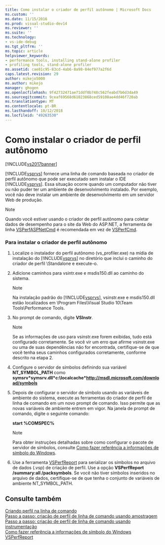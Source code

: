 ```yaml
---
title: Como instalar o criador de perfil autônomo | Microsoft Docs
ms.custom: ''
ms.date: 11/15/2016
ms.prod: visual-studio-dev14
ms.reviewer: ''
ms.suite: ''
ms.technology:
- vs-ide-debug
ms.tgt_pltfrm: ''
ms.topic: article
helpviewer_keywords:
- performance tools, installing stand-alone profiler
- profiling tools, stand-alone profiler
ms.assetid: cae81c95-83cd-4ab6-8a98-84ef977a2f6d
caps.latest.revision: 29
author: mikejo5000
ms.author: mikejo
manager: ghogen
ms.openlocfilehash: 9f42732471ae71ddf0b748c562feabd7b6d3da49
ms.sourcegitcommit: 9ceaf69568d61023868ced59108ae4dd46f720ab
ms.translationtype: MT
ms.contentlocale: pt-BR
ms.lasthandoff: 10/12/2018
ms.locfileid: "49263530"
---
```

# <a name="how-to-install-the-stand-alone-profiler"></a>Como instalar o criador de perfil autônomo
[!INCLUDE[vs2017banner](../includes/vs2017banner.md)]

[!INCLUDE[vsprvs](../includes/vsprvs-md.md)] fornece uma linha de comando baseada no criador de perfil autônomo que pode ser executado sem instalar o IDE [!INCLUDE[vsprvs](../includes/vsprvs-md.md)]. Essa situação ocorre quando um computador não tiver ou não puder ter um ambiente de desenvolvimento instalado. Por exemplo, você não deve instalar um ambiente de desenvolvimento em um servidor Web de produção.  
  
> [!NOTE]
>  Quando você estiver usando o criador de perfil autônomo para coletar dados de desempenho para o site da Web do ASP.NET, a ferramenta de linha [VSPerfASPNetCmd](../profiling/vsperfaspnetcmd.md) é recomendada em vez de [VSPerfCmd](../profiling/vsperfcmd.md).  
  
### <a name="to-install-the-stand-alone-profiler"></a>Para instalar o criador de perfil autônomo  
  
1.  Localize o instalador do perfil autônomo (vs_profiler.exe) na mídia de instalação do [!INCLUDE[vsprvs](../includes/vsprvs-md.md)] no diretório que inclui o caminho do criador de perfil \Standalone e execute-o.  
  
2.  Adicione caminhos para vsintr.exe e msdis150.dll ao caminho do sistema.  
  
    > [!NOTE]
    >  Na instalação padrão do [!INCLUDE[vsprvs](../includes/vsprvs-md.md)], vsinstr.exe e msdis150.dll estão localizados em \Program Files\Visual Studio 10\Team Tools\Performance Tools.  
  
3.  No prompt de comando, digite **VSInstr**.  
  
    > [!NOTE]
    >  Se as informações de uso para vsinstr.exe forem exibidas, tudo está configurado corretamente. Se você vir um erro que afirme vsinstr.exe ou uma de suas dependências não for encontrada, certifique-se de que você tenha seus caminhos configurados corretamente, conforme descrito na etapa 2.  
  
4.  Configure o servidor de símbolos definindo sua variável **NT_SYMBOL_PATH** como **symsrv\*symsrv.dll\*c:\localcache\*http://msdl.microsoft.com/download/symbols**  
  
5.  Depois de configurar o servidor de símbolo usando as variáveis de ambiente do sistema, execute as ferramentas do criador de perfil de linha de comando em um novo prompt de comando. Isso permite que as novas variáveis de ambiente entrem em vigor. Na janela de prompt de comando, digite o seguinte comando:  
  
     **start %COMSPEC%**  
  
    > [!NOTE]
    >  Para obter instruções detalhadas sobre como configurar o pacote de servidor de símbolos, consulte [Como fazer referência a informações de símbolo do Windows](../profiling/how-to-reference-windows-symbol-information.md).  
  
6.  Use a ferramenta [VSPerfReport](../profiling/vsperfreport.md) para serializar os símbolos no arquivo de dados (.vsp) de criação de perfil. Use a opção **VSPerfReport /summary:all /packsymbols**. Se você não tiver símbolos inseridos no arquivo de dados, certifique-se de que tenha o conjunto de variáveis de ambiente NT_SYMBOL_PATH.  
  
## <a name="see-also"></a>Consulte também  
 [Criando perfil na linha de comando](../profiling/using-the-profiling-tools-from-the-command-line.md)   
 [Passo a passo: criação de perfil de linha de comando usando amostragem](../profiling/walkthrough-command-line-profiling-using-sampling.md)   
 [Passo a passo: criação de perfil de linha de comando usando instrumentação](../profiling/walkthrough-command-line-profiling-using-instrumentation.md)   
 [Como fazer referência a informações de símbolo do Windows](../profiling/how-to-reference-windows-symbol-information.md)   
 [VSPerfReport](../profiling/vsperfreport.md)



